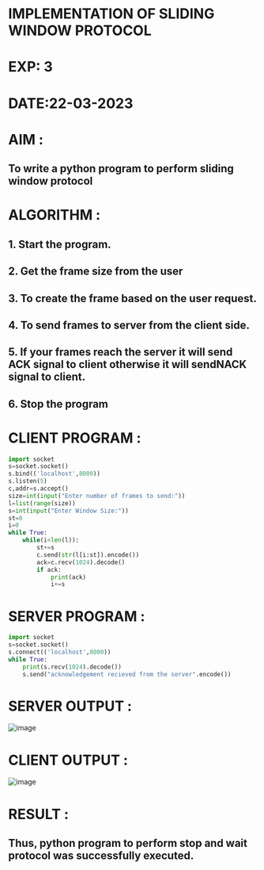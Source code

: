 # IMPLEMENTATION OF SLIDING WINDOW PROTOCOL

# EXP: 3

# DATE:22-03-2023

# AIM :
## To write a python program to perform sliding window protocol
# ALGORITHM :
## 1. Start the program.
## 2. Get the frame size from the user
## 3. To create the frame based on the user request.
## 4. To send frames to server from the client side.
## 5. If your frames reach the server it will send ACK signal to client otherwise it will sendNACK signal to client.
## 6. Stop the program
# CLIENT PROGRAM :
```PYTHON 3 
import socket
s=socket.socket()
s.bind(('localhost',8000))
s.listen(5)
c,addr=s.accept()
size=int(input("Enter number of frames to send:"))
l=list(range(size))
s=int(input("Enter Window Size:"))
st=0
i=0
while True:
	while(i<len(l)):
		st+=s
		c.send(str(l[i:st]).encode())
		ack=c.recv(1024).decode()
		if ack:
			print(ack)
			i+=s
```
# SERVER PROGRAM :
```PYTHON 3
import socket
s=socket.socket()
s.connect(('localhost',8000))
while True:
	print(s.recv(1024).decode())
	s.send("acknowledgement recieved from the server".encode())
```
# SERVER OUTPUT :
![image](https://github.com/arun1111j/cn-ex03/assets/128461833/3abac23b-26a6-4168-8405-7b7ebc65cfa2)

# CLIENT OUTPUT :
![image](https://github.com/arun1111j/cn-ex03/assets/128461833/7f79cdb6-5b38-4325-bbfb-86f8bb15021e)

# RESULT :
## Thus, python program to perform stop and wait protocol was successfully executed.
